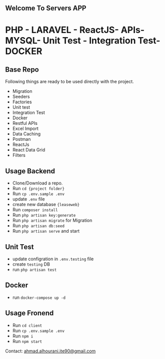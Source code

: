 ## Welcome To  Servers APP

# PHP - LARAVEL - ReactJS- APIs- MYSQL- Unit Test - Integration Test- DOCKER 

## Base Repo


Following things are ready to be used directly with the project.
- Migration
- Seeders
- Factories
- Unit test
- Integration Test
- Docker
- Restful APIs
- Excel Import
- Data Caching
- Postman
- ReactJs
- React Data Grid
- Filters



## Usage Backend

- Clone/Download a repo.
- Run `cd {project folder}`
- Run `cp .env.sample .env`
- update `.env` file
- create new database   `{leaseweb}`
- Run `composer install`
- Run `php artisan key:generate`  
- Run `php artisan migrate` for Migration 
- Run `php artisan db:seed` 
- Run `php artisan serve` and start







## Unit Test
- update configration in   `.env.testing` file
- create  `testing` DB 
- run `php artisan test`

## Docker
- run `docker-compose up -d`


## Usage Fronend

- Run `cd client`
- Run `cp .env.sample .env`
- Run `npm i`
- Run `npm start` 

Contact: ahmad.alhourani.ite90@gmail.com


